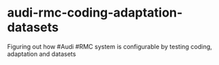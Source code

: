 # audi-rmc-coding-adaptation-datasets
Figuring out how #Audi #RMC system is configurable by testing coding, adaptation and datasets
